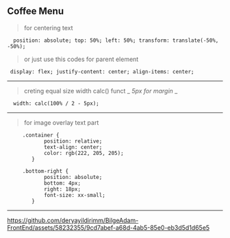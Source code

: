 ## Coffee Menu


> for centering text

`  
       position: absolute;
       top: 50%;
        left: 50%;
        transform: translate(-50%, -50%);
            `
>or just use this codes for parent element

 ` 
            display: flex;
            justify-content: center;
            align-items: center; `

---

> creting equal size width calc() funct _ *5px for margin* _

`  width: calc(100% / 2 - 5px);`

---

> for image overlay text part

```
     .container {
            position: relative;
            text-align: center;
            color: rgb(222, 205, 205);
        } 
      
     .bottom-right {
            position: absolute;
            bottom: 4px;
            right: 18px;
            font-size: xx-small;
        }
```

---

https://github.com/deryayildirimm/BilgeAdam-FrontEnd/assets/58232355/9cd7abef-a68d-4ab5-85e0-eb3d5d1d65e5

